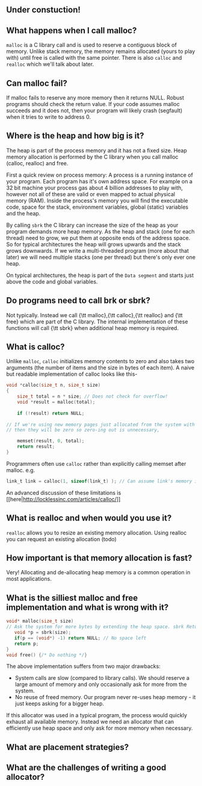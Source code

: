 ## Under constuction!

## What happens when I call malloc?
`malloc` is a C library call and is used to reserve a contiguous block of memory. Unlike stack memory, the memory remains allocated (yours to play with) until free is called with the same pointer. There is also `calloc` and `realloc` which we'll talk about later.

## Can malloc fail?
If malloc fails to reserve any more memory then it returns NULL. Robust programs should check the return value. If your code assumes malloc succeeds and it does not, then your program will likely crash (segfault) when it tries to write to address 0.

## Where is the heap and how big is it? 
The heap is part of the process memory and it has not a fixed size. Heap memory allocation is performed by the C library when you call malloc (calloc, realloc) and free.

First a quick review on process memory: A process is a running instance of your program. Each program has it's own address space. For example on a 32 bit machine your process gas about 4 billion addresses to play with, however not all of these are valid or even mapped to actual physical memory (RAM). Inside the process's memory you will find the executable code, space for the stack, environment variables, global (static) variables and the heap.

By calling `sbrk` the C library can increase the size of the heap as your program demands more heap memory. As the heap and stack (one for each thread) need to grow, we put them at opposite ends of the address space. So for typical architectures the heap will grows upwards and the stack grows downwards. If we write a multi-threaded program (more about that later) we will need multiple stacks (one per thread) but there's only ever one heap.

On typical architectures, the heap is part of the `Data segment` and starts just above the code and global variables. 

## Do programs need to call brk or sbrk?
Not typically. Instead we call {\tt malloc},{\tt calloc},{\tt realloc} and {\tt free} which are part of the C library. The internal implementation of these functions will call {\tt sbrk} when additional heap memory is required.

## What is calloc?
Unlike `malloc`, `calloc` initializes memory contents to zero and also takes two arguments (the number of items and the size in bytes of each item). A naive but readable implementation of calloc looks like this-
```C
void *calloc(size_t n, size_t size)
{
	size_t total = n * size; // Does not check for overflow!
	void *result = malloc(total);
	
	if (!result) return NULL;
	
// If we're using new memory pages just allocated from the system with sbrk
// then they will be zero so zero-ing out is unnecessary,

	memset(result, 0, total);
	return result; 
}
```
Programmers often use `calloc` rather than explicitly calling memset after malloc.
e.g. 
```C
link_t link = calloc(1, sizeof(link_t) ); // Can assume link's memory is zero. 
```

An advanced discussion of these limitations is [[here|http://locklessinc.com/articles/calloc/]]

## What is realloc and when would you use it?
`realloc` allows you to resize an existing memory allocation. Using realloc you can request an existing allocation 
(todo)

## How important is that memory allocation is fast?
Very! Allocating and de-allocating heap memory is a common operation in most applications.

## What is the silliest malloc and free implementation and what is wrong with it?

```C
void* malloc(size_t size)
// Ask the system for more bytes by extending the heap space. sbrk Returns -1 on failure
   void *p = sbrk(size); 
   if(p == (void*) -1) return NULL; // No space left
   return p;
}
void free() {/* Do nothing */}
```
The above implementation suffers from two major drawbacks:
* System calls are slow (compared to library calls). We should reserve a large amount of memory and only occasionally ask for more from the system.
* No reuse of freed memory. Our program never re-uses heap memory - it just keeps asking for a bigger heap.

If this allocator was used in a typical program, the process would quickly exhaust all available memory.
Instead we need an allocator that can efficiently use heap space and only ask for more memory when necessary.

## What are placement strategies?


## What are the challenges of writing a good allocator?
